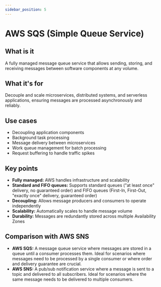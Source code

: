 ```yaml
---
sidebar_position: 5
---
```


# AWS SQS (Simple Queue Service)

## What is it
A fully managed message queue service that allows sending, storing, and receiving messages between software components at any volume.

## What it's for
Decouple and scale microservices, distributed systems, and serverless applications, ensuring messages are processed asynchronously and reliably.

## Use cases
- Decoupling application components
- Background task processing
- Message delivery between microservices
- Work queue management for batch processing
- Request buffering to handle traffic spikes

## Key points
- **Fully managed:** AWS handles infrastructure and scalability
- **Standard and FIFO queues:** Supports standard queues ("at least once" delivery, no guaranteed order) and FIFO queues (First-In, First-Out, "exactly once" delivery, guaranteed order)
- **Decoupling:** Allows message producers and consumers to operate independently
- **Scalability:** Automatically scales to handle message volume
- **Durability:** Messages are redundantly stored across multiple Availability Zones

## Comparison with AWS SNS
- **AWS SQS:** A message queue service where messages are stored in a queue until a consumer processes them. Ideal for scenarios where messages need to be processed by a single consumer or where order and delivery guarantee are crucial.
- **AWS SNS:** A pub/sub notification service where a message is sent to a topic and delivered to all subscribers. Ideal for scenarios where the same message needs to be delivered to multiple consumers. 